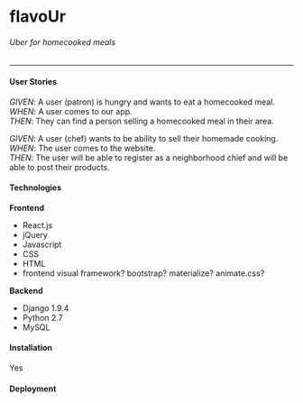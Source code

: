 # flavoUr 
###### *Uber for homecooked meals*
---------

#### User Stories

*GIVEN*: A user (patron) is hungry and wants to eat a homecooked meal.  
*WHEN*: A user comes to our app.  
*THEN*: They can find a person selling a homecooked meal in their area.  


*GIVEN*: A user (chef) wants to be ability to sell their homemade cooking.  
*WHEN*: The user comes to the website.  
*THEN*: The user will be able to register as a neighborhood chief and will be able to post their products.  

#### Technologies

**Frontend**
- React.js
- jQuery
- Javascript
- CSS
- HTML
- frontend visual framework? bootstrap? materialize? animate.css?

**Backend**
- Django 1.9.4
- Python 2.7
- MySQL

#### Installation
Yes
#### Deployment

